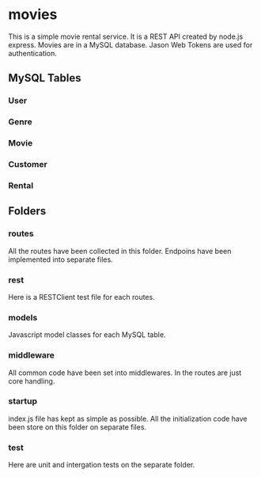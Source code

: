 # movies
This is a simple movie rental service. It is a REST API created by node.js express. Movies are in a MySQL database. Jason Web Tokens are used for authentication.

## MySQL Tables
### User
### Genre
### Movie
### Customer
### Rental

## Folders

### routes
All the routes have been collected in this folder. Endpoins have been implemented into separate files.

### rest
Here is a RESTClient test file for each routes.

### models
Javascript model classes for each MySQL table.

### middleware
All common code have been set into middlewares. In the routes are just core handling.

### startup
index.js file has kept as simple as possible. All the initialization code have been store on this folder on separate files.

### test
Here are unit and intergation tests on the separate folder.
